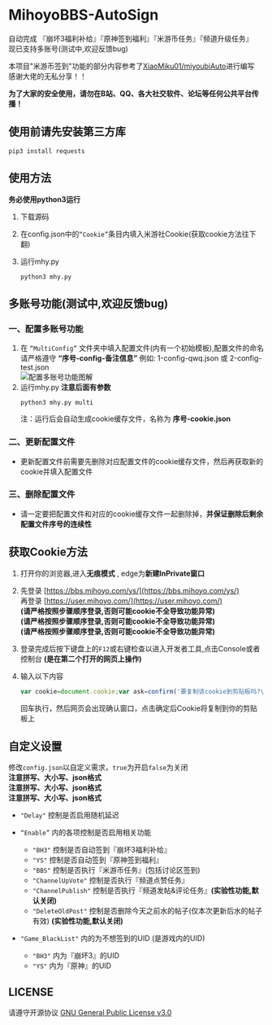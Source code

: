 # MihoyoBBS-AutoSign
自动完成 『崩坏3福利补给』『原神签到福利』『米游币任务』『频道升级任务』  
现已支持多账号(测试中,欢迎反馈bug)

本项目"米游币签到"功能的部分内容参考了[XiaoMiku01/miyoubiAuto](https://github.com/XiaoMiku01/miyoubiAuto)进行编写  
感谢大佬的无私分享！！  

**为了大家的安全使用，请勿在B站、QQ、各大社交软件、论坛等任何公共平台传播！**


## 使用前请先安装第三方库
```shell
pip3 install requests
```


## 使用方法
**务必使用python3运行**  

1. 下载源码

2. 在config.json中的`“Cookie”`条目内填入米游社Cookie(获取cookie方法往下翻)  

3. 运行mhy.py  
    ```shell
    python3 mhy.py
    ```


## 多账号功能(测试中,欢迎反馈bug)
### 一、配置多账号功能
1. 在 `“MultiConfig”` 文件夹中填入配置文件(内有一个初始模板),配置文件的命名请严格遵守 **“序号-config-备注信息”** 例如: 1-config-qwq.json 或 2-config-test.json  
![配置多账号功能图解](https://upload-bbs.mihoyo.com/upload/2022/09/04/79828707/36449c1bf9802a6873ab963f3f67db6d_3701744741000984365.png
)
2. 运行mhy.py **注意后面有参数**  
    ```shell
    python3 mhy.py multi
    ```
    注：运行后会自动生成cookie缓存文件，名称为 **序号-cookie.json**
### 二、更新配置文件
- 更新配置文件前需要先删除对应配置文件的cookie缓存文件，然后再获取新的cookie并填入配置文件
### 三、删除配置文件
- 请一定要把配置文件和对应的cookie缓存文件一起删除掉，**并保证删除后剩余配置文件序号的连续性**


## 获取Cookie方法

1. 打开你的浏览器,进入**无痕模式** , edge为**新建InPrivate窗口**

2.  先登录 [https://bbs.mihoyo.com/ys/](https://bbs.mihoyo.com/ys/)  
    再登录 [https://user.mihoyo.com/](https://user.mihoyo.com/)  
    **(请严格按照步骤顺序登录,否则可能cookie不全导致功能异常)**  
    **(请严格按照步骤顺序登录,否则可能cookie不全导致功能异常)**  
    **(请严格按照步骤顺序登录,否则可能cookie不全导致功能异常)**

3. 登录完成后按下键盘上的`F12`或右键检查以进入开发者工具,点击Console或者控制台 **(是在第二个打开的网页上操作)**

4. 输入以下内容

   ```javascript
   var cookie=document.cookie;var ask=confirm('要复制该cookie到剪贴板吗?\n\n'+cookie);if(ask==true){copy(cookie);msg=cookie}
   ```

   回车执行，然后网页会出现确认窗口，点击确定后Cookie将复制到你的剪贴板上


## 自定义设置
修改`config.json`以自定义需求，`true`为开启`false`为关闭  
**注意拼写、大小写、json格式**  
**注意拼写、大小写、json格式**  
**注意拼写、大小写、json格式**  

- `"Delay"` 控制是否启用随机延迟

- `“Enable”` 内的各项控制是否启用相关功能  
    - `"BH3"` 控制是否自动签到『崩坏3福利补给』
    - `"YS"` 控制是否自动签到『原神签到福利』
    - `"BBS"` 控制是否执行『米游币任务』(包括讨论区签到)
    - `"ChannelUpVote"` 控制是否执行『频道点赞任务』
    - `"ChannelPublish"` 控制是否执行『频道发帖&评论任务』**(实验性功能,默认关闭)**
    - `"DeleteOldPost"` 控制是否删除今天之前水的帖子(仅本次更新后水的帖子有效) **(实验性功能,默认关闭)**

- `"Game_BlackList"` 内的为不想签到的UID (是游戏内的UID)
    - `"BH3"` 内为『崩坏3』的UID
    - `"YS"` 内为『原神』的UID

## LICENSE
请遵守开源协议 [GNU General Public License v3.0](https://github.com/lingduzero666/MihoyoBBS-AutoSign/blob/main/LICENSE)
